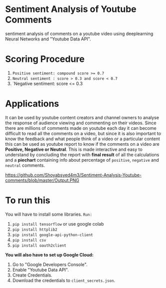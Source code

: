 # Sentiment Analysis of Youtube Comments
sentiment analysis of comments on a youtube video using deeplearning Neural Networks and "Youtube Data API".

# Scoring Procedure

1. `Positive sentiment: compound score >= 0.7`
2. `Neutral sentiment : score > 0.3 and score < 0.7`
3. `Negative sentiment: score <= 0.3

# Applications
It can be used by youtube content creators and channel owners to analyse the response of audience viewing and commenting on their videos. Since there are millions of comments made on youtube each day it can become difficult to read all the comments on a video, but since it is also important to know the feedback and what people think of a video or a particular content this can be used as youtube report to know if the comments on a video are **Positive, Negative or Neutral**. This is made interactive and easy to understand by concluding the report with **final result** of all the calculations and a **piechart** containing info about percentage of `positive`, `negative` and `neutral` comments.

https://github.com/Shoyabsyed4m3/Sentiment-Analysis-Youtube-comments/blob/master/Output.PNG


# To run this
You will have to install some libraries. `Run:`
1. `pip install tensorflow` or use google colab
2. `pip install httplib2`
3. `pip install google-api-python-client`
4. `pip install csv`
5. `pip install oauth2client`

**You will also have to set up Google Cloud:**
1. Go to "Google Developers Console".
2. Enable "Youtube Data API".
3. Create Credentials.
4. Download the credentials to `client_secrets.json`.





